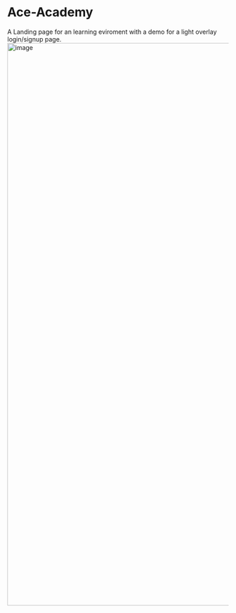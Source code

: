 # Ace-Academy
A Landing page for an learning eviroment with a demo for a light overlay login/signup page.
<img width="1279" alt="image" src="https://user-images.githubusercontent.com/64540871/159094241-d543f4c7-4a6a-4849-add5-96cafb882419.png">
